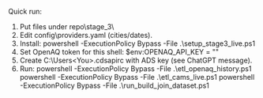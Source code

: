 Quick run:
1) Put files under repo\stage_3\
2) Edit config\providers.yaml (cities/dates).
3) Install:  powershell -ExecutionPolicy Bypass -File .\setup_stage3_live.ps1
4) Set OpenAQ token for this shell:  $env:OPENAQ_API_KEY = "<TOKEN>"
5) Create C:\Users\<You>\.cdsapirc with ADS key (see ChatGPT message).
6) Run:
   powershell -ExecutionPolicy Bypass -File .\etl_openaq_history.ps1
   powershell -ExecutionPolicy Bypass -File .\etl_cams_live.ps1
   powershell -ExecutionPolicy Bypass -File .\run_build_join_dataset.ps1
